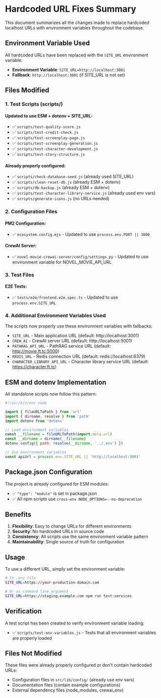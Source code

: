 # Hardcoded URL Fixes Summary

This document summarizes all the changes made to replace hardcoded localhost URLs with environment variables throughout the codebase.

## Environment Variable Used

All hardcoded URLs have been replaced with the `SITE_URL` environment variable:
- **Environment Variable**: `SITE_URL=http://localhost:3001`
- **Fallback**: `http://localhost:3001` (if SITE_URL is not set)

## Files Modified

### 1. Test Scripts (scripts/)

#### Updated to use ESM + dotenv + SITE_URL:
- ✅ `scripts/test-quality-score.js`
- ✅ `scripts/test-credit-check.js`
- ✅ `scripts/test-screenplay-page.js`
- ✅ `scripts/test-screenplay-generation.js`
- ✅ `scripts/test-character-development.js`
- ✅ `scripts/test-story-structure.js`

#### Already properly configured:
- ✅ `scripts/check-database-seed.js` (already used SITE_URL)
- ✅ `scripts/clean-reset-db.js` (already ESM + dotenv)
- ✅ `scripts/db-backup.js` (already ESM + dotenv)
- ✅ `scripts/test-character-library-service.js` (already used env vars)
- ✅ `scripts/generate-icons.js` (no URLs needed)

### 2. Configuration Files

#### PM2 Configuration:
- ✅ `ecosystem.config.mjs` - Updated to use `process.env.PORT || 3000`

#### CrewAI Server:
- ✅ `novel-movie-crewai-server/config/settings.py` - Updated to use environment variable for NOVEL_MOVIE_API_URL

### 3. Test Files

#### E2E Tests:
- ✅ `tests/e2e/frontend.e2e.spec.ts` - Updated to use `process.env.SITE_URL`

### 4. Additional Environment Variables Used

The scripts now properly use these environment variables with fallbacks:
- `SITE_URL` - Main application URL (default: http://localhost:3001)
- `CREW_AI` - CrewAI server URL (default: http://localhost:5001)
- `PATHRAG_API_URL` - PathRAG service URL (default: http://movie.ft.tc:5000)
- `REDIS_URL` - Redis connection URL (default: redis://localhost:6379)
- `CHARACTER_LIBRARY_API_URL` - Character library service URL (default: https://character.ft.tc)

## ESM and dotenv Implementation

All standalone scripts now follow this pattern:

```javascript
#!/usr/bin/env node

import { fileURLToPath } from 'url'
import { dirname, resolve } from 'path'
import dotenv from 'dotenv'

// Load environment variables
const __filename = fileURLToPath(import.meta.url)
const __dirname = dirname(__filename)
dotenv.config({ path: resolve(__dirname, '../.env') })

// Use environment variables
const apiUrl = process.env.SITE_URL || 'http://localhost:3001'
```

## Package.json Configuration

The project is already configured for ESM modules:
- ✅ `"type": "module"` is set in package.json
- ✅ All npm scripts use `cross-env NODE_OPTIONS=--no-deprecation`

## Benefits

1. **Flexibility**: Easy to change URLs for different environments
2. **Security**: No hardcoded URLs in source code
3. **Consistency**: All scripts use the same environment variable pattern
4. **Maintainability**: Single source of truth for configuration

## Usage

To use a different URL, simply set the environment variable:

```bash
# In .env file
SITE_URL=https://your-production-domain.com

# Or as command line argument
SITE_URL=https://staging.example.com npm run test:services
```

## Verification

A test script has been created to verify environment variable loading:
- ✅ `scripts/test-env-variables.js` - Tests that all environment variables are properly loaded

## Files Not Modified

These files were already properly configured or don't contain hardcoded URLs:
- Configuration files in `src/lib/config/` (already use env vars)
- Documentation files (contain example configurations)
- External dependency files (node_modules, crewai_env)
